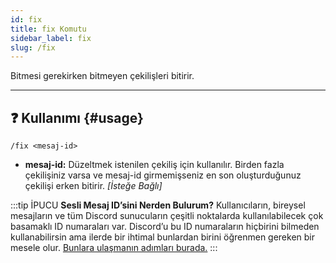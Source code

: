 ```yaml
---
id: fix
title: fix Komutu
sidebar_label: fix
slug: /fix
---
```

Bitmesi gerekirken bitmeyen çekilişleri bitirir.

---

## ❓ Kullanımı {#usage}

`/fix <mesaj-id>`

- **mesaj-id:** Düzeltmek istenilen çekiliş için kullanılır. Birden fazla çekilişiniz varsa ve mesaj-id
  girmemişseniz en son oluşturduğunuz çekilişi erken bitirir. *[İsteğe Bağlı]*

:::tip İPUCU
**Sesli Mesaj ID’sini Nerden Bulurum?** Kullanıcıların, bireysel mesajların ve tüm Discord sunucuların çeşitli
noktalarda kullanılabilecek çok basamaklı ID numaraları var. Discord’u bu ID numaraların hiçbirini bilmeden
kullanabilirsin ama ilerde bir ihtimal bunlardan birini öğrenmen gereken bir mesele
olur. [Bunlara ulaşmanın adımları burada.](https://support.discord.com/hc/tr/articles/206346498-Kullan%C4%B1c%C4%B1-Sunucu-Mesaj-ID-sini-Nerden-Bulurum-)
:::
